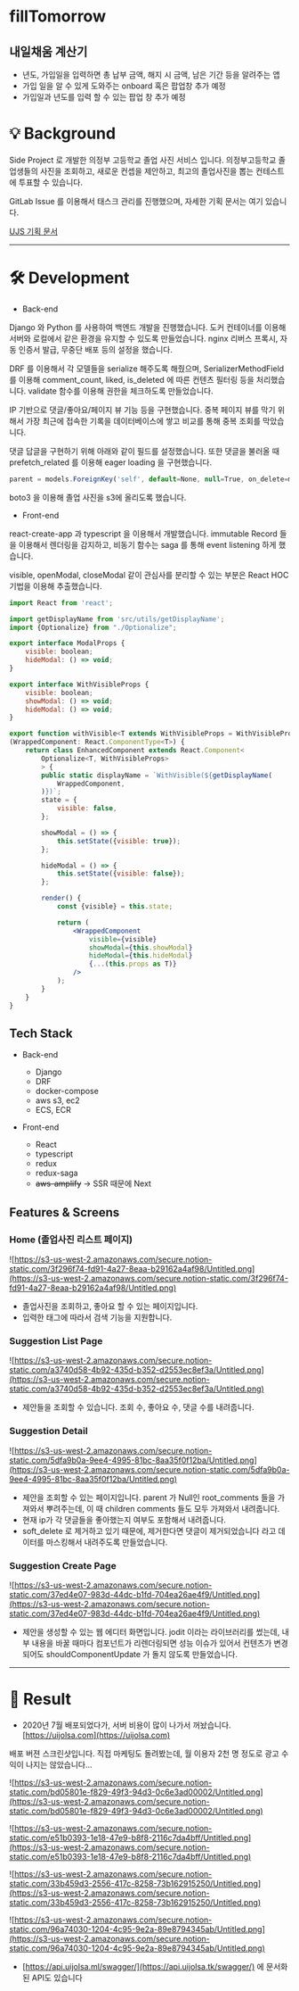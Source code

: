 # fillTomorrow

## 내일채움 계산기 

- 년도, 가입일을 입력하면 총 납부 금액, 해지 시 금액, 남은 기간 등을 알려주는 앱
- 가입 일을 알 수 있게 도와주는 onboard 혹은 팝업창 추가 예정
- 가입일과 년도를 입력 할 수 있는 팝업 창 추가 예정


# 💡 Background

Side Project 로 개발한 의정부 고등학교 졸업 사진 서비스 입니다. 의정부고등학교 졸업생들의 사진을 조회하고, 새로운 컨셉을 제안하고, 최고의 졸업사진을 뽑는 컨테스트에 투표할 수 있습니다.

GitLab Issue 를 이용해서 태스크 관리를 진행했으며, 자세한 기획 문서는 여기 있습니다. 

[UJS 기획 문서](https://www.notion.so/UJS-486e8eca78ac4e45b51d7d52ce3b0095)

---

# 🛠 Development

- Back-end

Django 와 Python 를 사용하여 백엔드 개발을 진행했습니다. 도커 컨테이너를 이용해 서버와 로컬에서 같은 환경을 유지할 수 있도록 만들었습니다. nginx 리버스 프록시, 자동 인증서 발급, 무중단 배포 등의 설정을 했습니다. 

DRF 를 이용해서 각 모델들을 serialize 해주도록 해줬으며, SerializerMethodField 를 이용해 comment_count, liked, is_deleted 에 따른 컨텐츠 필터링 등을 처리했습니다. validate 함수를 이용해 권한을 체크하도록 만들었습니다.

IP 기반으로 댓글/좋아요/페이지 뷰 기능 등을 구현했습니다. 중복 페이지 뷰를 막기 위해서 가장 최근에 접속한 기록을 데이터베이스에 쌓고 비교를 통해 중복 조회를 막았습니다.

댓글 답글을 구현하기 위해 아래와 같이 필드를 설정했습니다. 또한 댓글을 불러올 때 prefetch_related 를 이용해 eager loading 을 구현했습니다.

```jsx
parent = models.ForeignKey('self', default=None, null=True, on_delete=models.PROTECT, related_name='children')
```

boto3 을 이용해 졸업 사진을 s3에 올리도록 했습니다.

- Front-end

react-create-app 과 typescript 을 이용해서 개발했습니다. immutable Record 들을 이용해서 렌더링을 감지하고, 비동기 함수는 saga 를 통해 event listening 하게 했습니다.

visible, openModal, closeModal 같이 관심사를 분리할 수 있는 부분은 React HOC 기법을 이용해 추출했습니다. 

```jsx
import React from 'react';

import getDisplayName from 'src/utils/getDisplayName';
import {Optionalize} from "./Optionalize";

export interface ModalProps {
    visible: boolean;
    hideModal: () => void;
}

export interface WithVisibleProps {
    visible: boolean;
    showModal: () => void;
    hideModal: () => void;
}

export function withVisible<T extends WithVisibleProps = WithVisibleProps>
(WrappedComponent: React.ComponentType<T>) {
    return class EnhancedComponent extends React.Component<
        Optionalize<T, WithVisibleProps>
        > {
        public static displayName = `WithVisible(${getDisplayName(
            WrappedComponent,
        )})`;
        state = {
            visible: false,
        };

        showModal = () => {
            this.setState({visible: true});
        };

        hideModal = () => {
            this.setState({visible: false});
        };

        render() {
            const {visible} = this.state;

            return (
                <WrappedComponent
                    visible={visible}
                    showModal={this.showModal}
                    hideModal={this.hideModal}
                    {...(this.props as T)}
                />
            );
        }
    }
}
```

## Tech Stack

- Back-end
    - Django
    - DRF
    - docker-compose
    - aws s3, ec2
    - ECS, ECR
    
- Front-end
    - React
    - typescript
    - redux
    - redux-saga
    - ~~aws-amplify~~ → SSR 때문에 Next

## Features & Screens

### Home (졸업사진 리스트 페이지)

![https://s3-us-west-2.amazonaws.com/secure.notion-static.com/3f296f74-fd91-4a27-8eaa-b29162a4af98/Untitled.png](https://s3-us-west-2.amazonaws.com/secure.notion-static.com/3f296f74-fd91-4a27-8eaa-b29162a4af98/Untitled.png)

- 졸업사진을 조회하고, 좋아요 할 수 있는 페이지입니다.
- 입력한 태그에 따라서 검색 기능을 지원합니다.

### Suggestion List Page

![https://s3-us-west-2.amazonaws.com/secure.notion-static.com/a3740d58-4b92-435d-b352-d2553ec8ef3a/Untitled.png](https://s3-us-west-2.amazonaws.com/secure.notion-static.com/a3740d58-4b92-435d-b352-d2553ec8ef3a/Untitled.png)

- 제안들을 조회할 수 있습니다. 조회 수, 좋아요 수, 댓글 수를 내려줍니다.

### Suggestion Detail

![https://s3-us-west-2.amazonaws.com/secure.notion-static.com/5dfa9b0a-9ee4-4995-81bc-8aa35f0f12ba/Untitled.png](https://s3-us-west-2.amazonaws.com/secure.notion-static.com/5dfa9b0a-9ee4-4995-81bc-8aa35f0f12ba/Untitled.png)

- 제안을 조회할 수 있는 페이지입니다. parent 가 Null인 root_comments 들을 가져와서 뿌려주는데, 이 때 children comments 들도 모두 가져와서 내려줍니다.
- 현재 ip가 각 댓글들을 좋아했는지 여부도 포함해서 내려줍니다.
- soft_delete 로 제거하고 있기 때문에, 제거한다면 댓글이 제거되었습니다 라고 데이터를 마스킹해서 내려주도록 만들었습니다.

### Suggestion Create Page

![https://s3-us-west-2.amazonaws.com/secure.notion-static.com/37ed4e07-983d-44dc-b1fd-704ea26ae4f9/Untitled.png](https://s3-us-west-2.amazonaws.com/secure.notion-static.com/37ed4e07-983d-44dc-b1fd-704ea26ae4f9/Untitled.png)

- 제안을 생성할 수 있는 웹 에디터 화면입니다. jodit 이라는 라이브러리를 썼는데, 내부 내용을 바꿀 때마다 컴포넌트가 리렌더링되면 성능 이슈가 있어서 컨텐츠가 변경되어도 shouldComponentUpdate 가 돌지 않도록 만들었습니다.

---

# 🛫 Result

- 2020년 7월 배포되었다가, 서버 비용이 많이 나가서 꺼놨습니다. [https://uijolsa.com](https://uijolsa.com)

배포 버젼 스크린샷입니다. 직접 마케팅도 돌려봤는데, 월 이용자 2천 명 정도로 광고 수익이 나지는 않았습니다...

![https://s3-us-west-2.amazonaws.com/secure.notion-static.com/bd05801e-f829-49f3-94d3-0c6e3ad00002/Untitled.png](https://s3-us-west-2.amazonaws.com/secure.notion-static.com/bd05801e-f829-49f3-94d3-0c6e3ad00002/Untitled.png)

![https://s3-us-west-2.amazonaws.com/secure.notion-static.com/e51b0393-1e18-47e9-b8f8-2116c7da4bff/Untitled.png](https://s3-us-west-2.amazonaws.com/secure.notion-static.com/e51b0393-1e18-47e9-b8f8-2116c7da4bff/Untitled.png)

![https://s3-us-west-2.amazonaws.com/secure.notion-static.com/33b459d3-2556-417c-8258-73b162915250/Untitled.png](https://s3-us-west-2.amazonaws.com/secure.notion-static.com/33b459d3-2556-417c-8258-73b162915250/Untitled.png)

![https://s3-us-west-2.amazonaws.com/secure.notion-static.com/96a74030-1204-4c95-9e2a-89e8794345ab/Untitled.png](https://s3-us-west-2.amazonaws.com/secure.notion-static.com/96a74030-1204-4c95-9e2a-89e8794345ab/Untitled.png)

- [https://api.uijolsa.ml/swagger/](https://api.uijolsa.tk/swagger/) 에 문서화된 API도 있습니다
